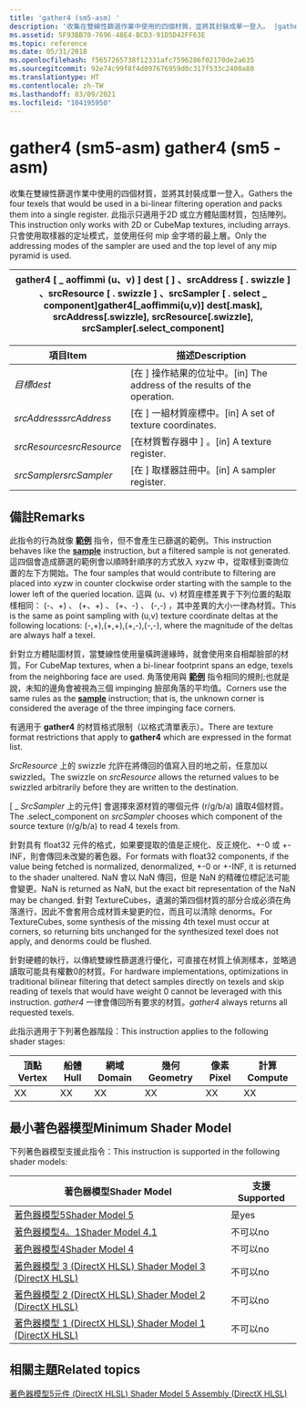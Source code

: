 ```yaml
---
title: 'gather4 (sm5-asm) '
description: '收集在雙線性篩選作業中使用的四個材質，並將其封裝成單一登入。 |gather4 (sm5-asm) '
ms.assetid: 5F93BB70-7696-48E4-BCD3-91D5D42FF63E
ms.topic: reference
ms.date: 05/31/2018
ms.openlocfilehash: f5657265738f12331afc7596286f02170de2a635
ms.sourcegitcommit: 92e74c99f8f4d097676959d0c317f533c2400a80
ms.translationtype: HT
ms.contentlocale: zh-TW
ms.lasthandoff: 03/09/2021
ms.locfileid: "104195950"
---
```

# <a name="gather4-sm5---asm"></a><span data-ttu-id="c7bb3-104">gather4 (sm5-asm) </span><span class="sxs-lookup"><span data-stu-id="c7bb3-104">gather4 (sm5 - asm)</span></span>

<span data-ttu-id="c7bb3-105">收集在雙線性篩選作業中使用的四個材質，並將其封裝成單一登入。</span><span class="sxs-lookup"><span data-stu-id="c7bb3-105">Gathers the four texels that would be used in a bi-linear filtering operation and packs them into a single register.</span></span> <span data-ttu-id="c7bb3-106">此指示只適用于2D 或立方體貼圖材質，包括陣列。</span><span class="sxs-lookup"><span data-stu-id="c7bb3-106">This instruction only works with 2D or CubeMap textures, including arrays.</span></span> <span data-ttu-id="c7bb3-107">只會使用取樣器的定址模式，並使用任何 mip 金字塔的最上層。</span><span class="sxs-lookup"><span data-stu-id="c7bb3-107">Only the addressing modes of the sampler are used and the top level of any mip pyramid is used.</span></span>



| <span data-ttu-id="c7bb3-108">gather4 \[ \_ aoffimmi (u、v) \] dest \[ \] 、srcAddress \[ . swizzle \] 、srcResource \[ . swizzle \] 、srcSampler \[ . select \_ component\]</span><span class="sxs-lookup"><span data-stu-id="c7bb3-108">gather4\[\_aoffimmi(u,v)\] dest\[.mask\], srcAddress\[.swizzle\], srcResource\[.swizzle\], srcSampler\[.select\_component\]</span></span> |
|-----------------------------------------------------------------------------------------------------------------------------|



 



| <span data-ttu-id="c7bb3-109">項目</span><span class="sxs-lookup"><span data-stu-id="c7bb3-109">Item</span></span>                                                                                                               | <span data-ttu-id="c7bb3-110">描述</span><span class="sxs-lookup"><span data-stu-id="c7bb3-110">Description</span></span>                                                    |
|--------------------------------------------------------------------------------------------------------------------|----------------------------------------------------------------|
| <span data-ttu-id="c7bb3-111"><span id="dest"></span><span id="DEST"></span>*目標*</span><span class="sxs-lookup"><span data-stu-id="c7bb3-111"><span id="dest"></span><span id="DEST"></span>*dest*</span></span><br/>                                                    | <span data-ttu-id="c7bb3-112">\[在 \] 操作結果的位址中。</span><span class="sxs-lookup"><span data-stu-id="c7bb3-112">\[in\] The address of the results of the operation.</span></span><br/> |
| <span data-ttu-id="c7bb3-113"><span id="srcAddress"></span><span id="srcaddress"></span><span id="SRCADDRESS"></span>*srcAddress*</span><span class="sxs-lookup"><span data-stu-id="c7bb3-113"><span id="srcAddress"></span><span id="srcaddress"></span><span id="SRCADDRESS"></span>*srcAddress*</span></span><br/>     | <span data-ttu-id="c7bb3-114">\[在 \] 一組材質座標中。</span><span class="sxs-lookup"><span data-stu-id="c7bb3-114">\[in\] A set of texture coordinates.</span></span><br/>                |
| <span data-ttu-id="c7bb3-115"><span id="srcResource"></span><span id="srcresource"></span><span id="SRCRESOURCE"></span>*srcResource*</span><span class="sxs-lookup"><span data-stu-id="c7bb3-115"><span id="srcResource"></span><span id="srcresource"></span><span id="SRCRESOURCE"></span>*srcResource*</span></span><br/> | <span data-ttu-id="c7bb3-116">\[在材質暫存器中 \] 。</span><span class="sxs-lookup"><span data-stu-id="c7bb3-116">\[in\] A texture register.</span></span><br/>                          |
| <span data-ttu-id="c7bb3-117"><span id="srcSampler"></span><span id="srcsampler"></span><span id="SRCSAMPLER"></span>*srcSampler*</span><span class="sxs-lookup"><span data-stu-id="c7bb3-117"><span id="srcSampler"></span><span id="srcsampler"></span><span id="SRCSAMPLER"></span>*srcSampler*</span></span><br/>     | <span data-ttu-id="c7bb3-118">\[在 \] 取樣器註冊中。</span><span class="sxs-lookup"><span data-stu-id="c7bb3-118">\[in\] A sampler register.</span></span><br/>                          |



 

## <a name="remarks"></a><span data-ttu-id="c7bb3-119">備註</span><span class="sxs-lookup"><span data-stu-id="c7bb3-119">Remarks</span></span>

<span data-ttu-id="c7bb3-120">此指令的行為就像 [**範例**](sample--sm4---asm-.md) 指令，但不會產生已篩選的範例。</span><span class="sxs-lookup"><span data-stu-id="c7bb3-120">This instruction behaves like the [**sample**](sample--sm4---asm-.md) instruction, but a filtered sample is not generated.</span></span> <span data-ttu-id="c7bb3-121">這四個會造成篩選的範例會以順時針順序的方式放入 xyzw 中，從取樣到查詢位置的左下方開始。</span><span class="sxs-lookup"><span data-stu-id="c7bb3-121">The four samples that would contribute to filtering are placed into xyzw in counter clockwise order starting with the sample to the lower left of the queried location.</span></span> <span data-ttu-id="c7bb3-122">這與 (u、v) 材質座標差異于下列位置的點取樣相同： (-、+) 、 (+、+) 、 (+、-) 、 (-,-) ，其中差異的大小一律為材質。</span><span class="sxs-lookup"><span data-stu-id="c7bb3-122">This is the same as point sampling with (u,v) texture coordinate deltas at the following locations: (-,+),(+,+),(+,-),(-,-), where the magnitude of the deltas are always half a texel.</span></span>

<span data-ttu-id="c7bb3-123">針對立方體貼圖材質，當雙線性使用量橫跨邊緣時，就會使用來自相鄰臉部的材質。</span><span class="sxs-lookup"><span data-stu-id="c7bb3-123">For CubeMap textures, when a bi-linear footprint spans an edge, texels from the neighboring face are used.</span></span> <span data-ttu-id="c7bb3-124">角落使用與 [**範例**](sample--sm4---asm-.md) 指令相同的規則;也就是說，未知的邊角會被視為三個 impinging 臉部角落的平均值。</span><span class="sxs-lookup"><span data-stu-id="c7bb3-124">Corners use the same rules as the [**sample**](sample--sm4---asm-.md) instruction; that is, the unknown corner is considered the average of the three impinging face corners.</span></span>

<span data-ttu-id="c7bb3-125">有適用于 **gather4** 的材質格式限制（以格式清單表示）。</span><span class="sxs-lookup"><span data-stu-id="c7bb3-125">There are texture format restrictions that apply to **gather4** which are expressed in the format list.</span></span>

<span data-ttu-id="c7bb3-126">*SrcResource* 上的 swizzle 允許在將傳回的值寫入目的地之前，任意加以 swizzled。</span><span class="sxs-lookup"><span data-stu-id="c7bb3-126">The swizzle on *srcResource* allows the returned values to be swizzled arbitrarily before they are written to the destination.</span></span>

<span data-ttu-id="c7bb3-127">[ \_ *SrcSampler* 上的元件] 會選擇來源材質的哪個元件 (r/g/b/a) 讀取4個材質。</span><span class="sxs-lookup"><span data-stu-id="c7bb3-127">The .select\_component on *srcSampler* chooses which component of the source texture (r/g/b/a) to read 4 texels from.</span></span>

<span data-ttu-id="c7bb3-128">針對具有 float32 元件的格式，如果要提取的值是正規化、反正規化、+-0 或 +-INF，則會傳回未改變的著色器。</span><span class="sxs-lookup"><span data-stu-id="c7bb3-128">For formats with float32 components, if the value being fetched is normalized, denormalized, +-0 or +-INF, it is returned to the shader unaltered.</span></span> <span data-ttu-id="c7bb3-129">NaN 會以 NaN 傳回，但是 NaN 的精確位標記法可能會變更。</span><span class="sxs-lookup"><span data-stu-id="c7bb3-129">NaN is returned as NaN, but the exact bit representation of the NaN may be changed.</span></span> <span data-ttu-id="c7bb3-130">針對 TextureCubes，遺漏的第四個材質的部分合成必須在角落進行，因此不會套用合成材質未變更的位，而且可以清除 denorms。</span><span class="sxs-lookup"><span data-stu-id="c7bb3-130">For TextureCubes, some synthesis of the missing 4th texel must occur at corners, so returning bits unchanged for the synthesized texel does not apply, and denorms could be flushed.</span></span>

<span data-ttu-id="c7bb3-131">針對硬體的執行，以傳統雙線性篩選進行優化，可直接在材質上偵測樣本，並略過讀取可能具有權數0的材質。</span><span class="sxs-lookup"><span data-stu-id="c7bb3-131">For hardware implementations, optimizations in traditional bilinear filtering that detect samples directly on texels and skip reading of texels that would have weight 0 cannot be leveraged with this instruction.</span></span> <span data-ttu-id="c7bb3-132">*gather4* 一律會傳回所有要求的材質。</span><span class="sxs-lookup"><span data-stu-id="c7bb3-132">*gather4* always returns all requested texels.</span></span>

<span data-ttu-id="c7bb3-133">此指示適用于下列著色器階段：</span><span class="sxs-lookup"><span data-stu-id="c7bb3-133">This instruction applies to the following shader stages:</span></span>



| <span data-ttu-id="c7bb3-134">頂點</span><span class="sxs-lookup"><span data-stu-id="c7bb3-134">Vertex</span></span> | <span data-ttu-id="c7bb3-135">船體</span><span class="sxs-lookup"><span data-stu-id="c7bb3-135">Hull</span></span> | <span data-ttu-id="c7bb3-136">網域</span><span class="sxs-lookup"><span data-stu-id="c7bb3-136">Domain</span></span> | <span data-ttu-id="c7bb3-137">幾何</span><span class="sxs-lookup"><span data-stu-id="c7bb3-137">Geometry</span></span> | <span data-ttu-id="c7bb3-138">像素</span><span class="sxs-lookup"><span data-stu-id="c7bb3-138">Pixel</span></span> | <span data-ttu-id="c7bb3-139">計算</span><span class="sxs-lookup"><span data-stu-id="c7bb3-139">Compute</span></span> |
|--------|------|--------|----------|-------|---------|
| <span data-ttu-id="c7bb3-140">X</span><span class="sxs-lookup"><span data-stu-id="c7bb3-140">X</span></span>      | <span data-ttu-id="c7bb3-141">X</span><span class="sxs-lookup"><span data-stu-id="c7bb3-141">X</span></span>    | <span data-ttu-id="c7bb3-142">X</span><span class="sxs-lookup"><span data-stu-id="c7bb3-142">X</span></span>      | <span data-ttu-id="c7bb3-143">X</span><span class="sxs-lookup"><span data-stu-id="c7bb3-143">X</span></span>        | <span data-ttu-id="c7bb3-144">X</span><span class="sxs-lookup"><span data-stu-id="c7bb3-144">X</span></span>     | <span data-ttu-id="c7bb3-145">X</span><span class="sxs-lookup"><span data-stu-id="c7bb3-145">X</span></span>       |



 

## <a name="minimum-shader-model"></a><span data-ttu-id="c7bb3-146">最小著色器模型</span><span class="sxs-lookup"><span data-stu-id="c7bb3-146">Minimum Shader Model</span></span>

<span data-ttu-id="c7bb3-147">下列著色器模型支援此指令：</span><span class="sxs-lookup"><span data-stu-id="c7bb3-147">This instruction is supported in the following shader models:</span></span>



| <span data-ttu-id="c7bb3-148">著色器模型</span><span class="sxs-lookup"><span data-stu-id="c7bb3-148">Shader Model</span></span>                                              | <span data-ttu-id="c7bb3-149">支援</span><span class="sxs-lookup"><span data-stu-id="c7bb3-149">Supported</span></span> |
|-----------------------------------------------------------|-----------|
| [<span data-ttu-id="c7bb3-150">著色器模型5</span><span class="sxs-lookup"><span data-stu-id="c7bb3-150">Shader Model 5</span></span>](d3d11-graphics-reference-sm5.md)        | <span data-ttu-id="c7bb3-151">是</span><span class="sxs-lookup"><span data-stu-id="c7bb3-151">yes</span></span>       |
| [<span data-ttu-id="c7bb3-152">著色器模型4。1</span><span class="sxs-lookup"><span data-stu-id="c7bb3-152">Shader Model 4.1</span></span>](dx-graphics-hlsl-sm4.md)              | <span data-ttu-id="c7bb3-153">不可以</span><span class="sxs-lookup"><span data-stu-id="c7bb3-153">no</span></span>        |
| [<span data-ttu-id="c7bb3-154">著色器模型4</span><span class="sxs-lookup"><span data-stu-id="c7bb3-154">Shader Model 4</span></span>](dx-graphics-hlsl-sm4.md)                | <span data-ttu-id="c7bb3-155">不可以</span><span class="sxs-lookup"><span data-stu-id="c7bb3-155">no</span></span>        |
| [<span data-ttu-id="c7bb3-156">著色器模型 3 (DirectX HLSL) </span><span class="sxs-lookup"><span data-stu-id="c7bb3-156">Shader Model 3 (DirectX HLSL)</span></span>](dx-graphics-hlsl-sm3.md) | <span data-ttu-id="c7bb3-157">不可以</span><span class="sxs-lookup"><span data-stu-id="c7bb3-157">no</span></span>        |
| [<span data-ttu-id="c7bb3-158">著色器模型 2 (DirectX HLSL) </span><span class="sxs-lookup"><span data-stu-id="c7bb3-158">Shader Model 2 (DirectX HLSL)</span></span>](dx-graphics-hlsl-sm2.md) | <span data-ttu-id="c7bb3-159">不可以</span><span class="sxs-lookup"><span data-stu-id="c7bb3-159">no</span></span>        |
| [<span data-ttu-id="c7bb3-160">著色器模型 1 (DirectX HLSL) </span><span class="sxs-lookup"><span data-stu-id="c7bb3-160">Shader Model 1 (DirectX HLSL)</span></span>](dx-graphics-hlsl-sm1.md) | <span data-ttu-id="c7bb3-161">不可以</span><span class="sxs-lookup"><span data-stu-id="c7bb3-161">no</span></span>        |



 

## <a name="related-topics"></a><span data-ttu-id="c7bb3-162">相關主題</span><span class="sxs-lookup"><span data-stu-id="c7bb3-162">Related topics</span></span>

<dl> <dt>

[<span data-ttu-id="c7bb3-163">著色器模型5元件 (DirectX HLSL) </span><span class="sxs-lookup"><span data-stu-id="c7bb3-163">Shader Model 5 Assembly (DirectX HLSL)</span></span>](shader-model-5-assembly--directx-hlsl-.md)
</dt> </dl>

 

 






